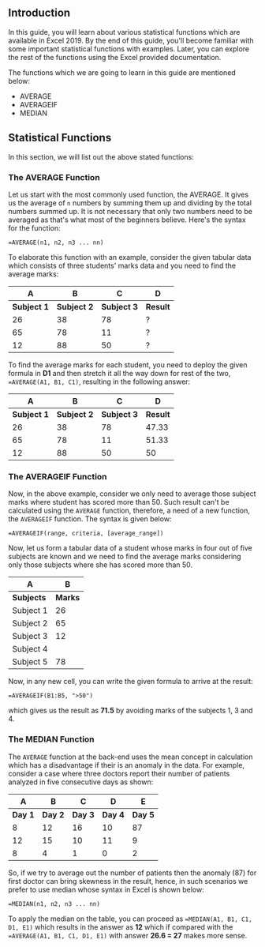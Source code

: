 ## Introduction
In this guide, you will learn about various statistical functions which are available in Excel 2019. By the end of this guide, you'll become familiar with some important statistical functions with examples. Later, you can explore the rest of the functions using the Excel provided documentation.

The functions which we are going to learn in this guide are mentioned below:
- AVERAGE
- AVERAGEIF
- MEDIAN

## Statistical Functions
In this section, we will list out the above stated functions:

### The AVERAGE Function
Let us start with the most commonly used function, the AVERAGE. It gives us the average of `n` numbers by summing them up and dividing by the total numbers summed up. It is not necessary that only two numbers need to be averaged as that's what most of the beginners believe. Here's the syntax for the function:


```
=AVERAGE(n1, n2, n3 ... nn)
```

To elaborate this function with an example, consider the given tabular data which consists of three students' marks data and you need to find the average marks:

| A | B | C | D |
| --- | --- | --- | --- |
| **Subject 1** | **Subject 2** | **Subject 3** | **Result** |
| 26 | 38 | 78 | ? |
| 65 | 78 | 11 | ? |
| 12 | 88 | 50 | ? |

To find the average marks for each student, you need to deploy the given formula in **D1** and then stretch it all the way down for rest of the two, `=AVERAGE(A1, B1, C1)`, resulting in the following answer:

| A | B | C | D |
| --- | --- | --- | --- |
| **Subject 1** | **Subject 2** | **Subject 3** | **Result** |
| 26 | 38 | 78 | 47.33 |
| 65 | 78 | 11 | 51.33 |
| 12 | 88 | 50 | 50 |


### The AVERAGEIF Function
Now, in the above example, consider we only need to average those subject marks where student has scored more than 50. Such result can't be calculated using the `AVERAGE` function, therefore, a need of a new function, the `AVERAGEIF` function. The syntax is given below:


```
=AVERAGEIF(range, criteria, [average_range])
```

Now, let us form a tabular data of a student whose marks in four out of five subjects are known and we need to find the average marks considering only those subjects where she has scored more than 50.

| A | B |
| --- | --- |
| **Subjects** | **Marks** |
| Subject 1 | 26 |
| Subject 2 | 65 |
| Subject 3 | 12 |
| Subject 4 |  |
| Subject 5 | 78 |

Now, in any new cell, you can write the given formula to arrive at the result:


```
=AVERAGEIF(B1:B5, ">50")
```

which gives us the result as **71.5** by avoiding marks of the subjects 1, 3 and 4. 

### The MEDIAN Function
The `AVERAGE` function at the back-end uses the mean concept in calculation which has a disadvantage if their is an anomaly in the data. For example, consider a case where three doctors report their number of patients analyzed in five consecutive days as shown:


| A | B | C | D | E |
| --- | --- | --- | --- | --- | 
| **Day 1** | **Day 2** | **Day 3** | **Day 4** | **Day 5** |
| 8 | 12 | 16 | 10 | 87 |
| 12 | 15 | 10 | 11 | 9 |
| 8 | 4 | 1 | 0 | 2 |

So, if we try to average out the number of patients then the anomaly (87) for first doctor can bring skewness in the result, hence, in such scenarios we prefer to use median whose syntax in Excel is shown below:


```
=MEDIAN(n1, n2, n3 ... nn)
```

To apply the median on the table, you can proceed as `=MEDIAN(A1, B1, C1, D1, E1)` which results in the answer as **12** which if compared with the `=AVERAGE(A1, B1, C1, D1, E1)` with answer **26.6 = 27** makes more sense.


